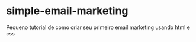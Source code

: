 # simple-email-marketing
Pequeno tutorial de como criar seu primeiro email marketing usando html e css
